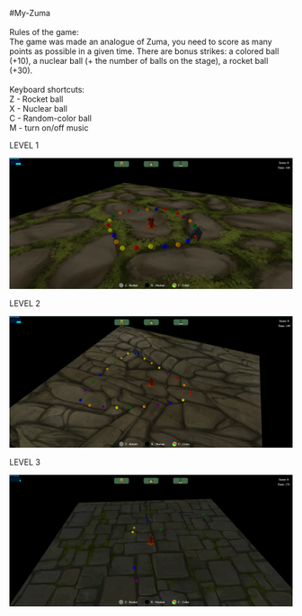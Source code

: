 #My-Zuma <br/>
<br/>
Rules of the game: <br/>
The game was made an analogue of Zuma, you need to score as many points as possible in a given time. There are bonus strikes: a colored ball (+10), a nuclear ball (+ the number of balls on the stage), a rocket ball (+30). <br/>
<br/>
Keyboard shortcuts: <br/>
Z - Rocket ball<br/>
X - Nuclear ball<br/>
C - Random-color ball<br/>
M - turn on/off music<br/>


LEVEL 1

![Иллюстрация к проекту](https://github.com/Jester175/My-Zuma/blob/main/src/assets/images/level1.png)

LEVEL 2

![Иллюстрация к проекту](https://github.com/Jester175/My-Zuma/blob/main/src/assets/images/level2.png)

LEVEL 3

![Иллюстрация к проекту](https://github.com/Jester175/My-Zuma/blob/main/src/assets/images/level3.png)
